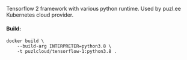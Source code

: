 Tensorflow 2 framework with various python runtime. Used by puzl.ee Kubernetes cloud provider. 

#### Build:

```
docker build \
    --build-arg INTERPRETER=python3.8 \
    -t puzlcloud/tensorflow-1:python3.8 .
```
